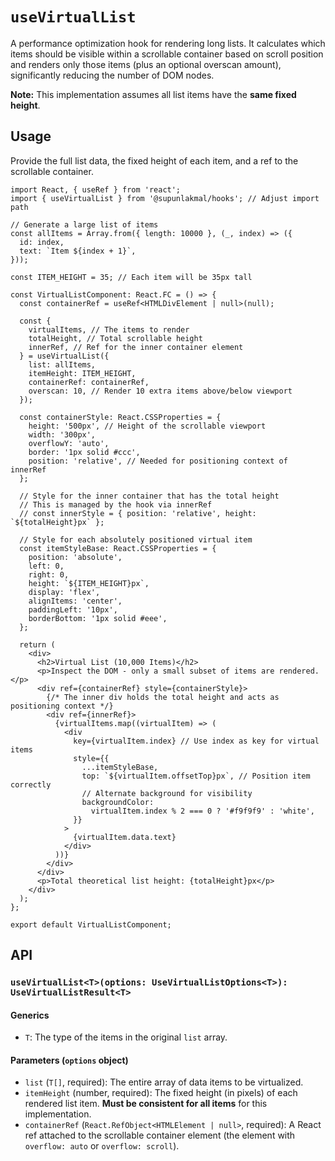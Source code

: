 # `useVirtualList`

A performance optimization hook for rendering long lists. It calculates which items should be visible within a scrollable container based on scroll position and renders only those items (plus an optional overscan amount), significantly reducing the number of DOM nodes.

**Note:** This implementation assumes all list items have the **same fixed height**.

## Usage

Provide the full list data, the fixed height of each item, and a ref to the scrollable container.

```tsx
import React, { useRef } from 'react';
import { useVirtualList } from '@supunlakmal/hooks'; // Adjust import path

// Generate a large list of items
const allItems = Array.from({ length: 10000 }, (_, index) => ({
  id: index,
  text: `Item ${index + 1}`,
}));

const ITEM_HEIGHT = 35; // Each item will be 35px tall

const VirtualListComponent: React.FC = () => {
  const containerRef = useRef<HTMLDivElement | null>(null);

  const {
    virtualItems, // The items to render
    totalHeight, // Total scrollable height
    innerRef, // Ref for the inner container element
  } = useVirtualList({
    list: allItems,
    itemHeight: ITEM_HEIGHT,
    containerRef: containerRef,
    overscan: 10, // Render 10 extra items above/below viewport
  });

  const containerStyle: React.CSSProperties = {
    height: '500px', // Height of the scrollable viewport
    width: '300px',
    overflowY: 'auto',
    border: '1px solid #ccc',
    position: 'relative', // Needed for positioning context of innerRef
  };

  // Style for the inner container that has the total height
  // This is managed by the hook via innerRef
  // const innerStyle = { position: 'relative', height: `${totalHeight}px` };

  // Style for each absolutely positioned virtual item
  const itemStyleBase: React.CSSProperties = {
    position: 'absolute',
    left: 0,
    right: 0,
    height: `${ITEM_HEIGHT}px`,
    display: 'flex',
    alignItems: 'center',
    paddingLeft: '10px',
    borderBottom: '1px solid #eee',
  };

  return (
    <div>
      <h2>Virtual List (10,000 Items)</h2>
      <p>Inspect the DOM - only a small subset of items are rendered.</p>
      <div ref={containerRef} style={containerStyle}>
        {/* The inner div holds the total height and acts as positioning context */}
        <div ref={innerRef}>
          {virtualItems.map((virtualItem) => (
            <div
              key={virtualItem.index} // Use index as key for virtual items
              style={{
                ...itemStyleBase,
                top: `${virtualItem.offsetTop}px`, // Position item correctly
                // Alternate background for visibility
                backgroundColor:
                  virtualItem.index % 2 === 0 ? '#f9f9f9' : 'white',
              }}
            >
              {virtualItem.data.text}
            </div>
          ))}
        </div>
      </div>
      <p>Total theoretical list height: {totalHeight}px</p>
    </div>
  );
};

export default VirtualListComponent;
```

## API

### `useVirtualList<T>(options: UseVirtualListOptions<T>): UseVirtualListResult<T>`

#### Generics

- `T`: The type of the items in the original `list` array.

#### Parameters (`options` object)

- `list` (`T[]`, required): The entire array of data items to be virtualized.
- `itemHeight` (number, required): The fixed height (in pixels) of each rendered list item. **Must be consistent for all items** for this implementation.
- `containerRef` (`React.RefObject<HTMLElement | null>`, required): A React ref attached to the scrollable container element (the element with `overflow: auto` or `overflow: scroll`).
